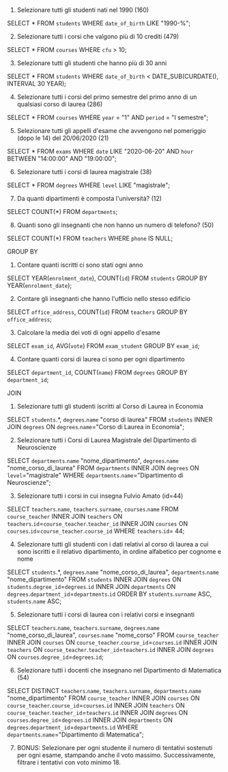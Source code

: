 1. Selezionare tutti gli studenti nati nel 1990 (160)

SELECT *
 FROM `students` 
 WHERE `date_of_birth` LIKE "1990-%"; 

2. Selezionare tutti i corsi che valgono più di 10 crediti (479)

SELECT * 
FROM `courses` 
WHERE `cfu` > 10;

3. Selezionare tutti gli studenti che hanno più di 30 anni

SELECT * FROM `students` WHERE `date_of_birth` < DATE_SUB(CURDATE(), INTERVAL 30 YEAR);

4. Selezionare tutti i corsi del primo semestre del primo anno di un qualsiasi corso di
laurea (286)

SELECT * FROM `courses` WHERE `year` = "1" AND `period` = "I semestre";

5. Selezionare tutti gli appelli d'esame che avvengono nel pomeriggio (dopo le 14) del
20/06/2020 (21)

SELECT * 
FROM `exams` 
WHERE `date` LIKE "2020-06-20" AND `hour` BETWEEN "14:00:00" AND "19:00:00";

6. Selezionare tutti i corsi di laurea magistrale (38)

SELECT * 
FROM `degrees` 
WHERE `level` LIKE "magistrale";

7. Da quanti dipartimenti è composta l'università? (12)

SELECT COUNT(*) 
FROM `departments`;

8. Quanti sono gli insegnanti che non hanno un numero di telefono? (50)

SELECT COUNT(*) 
FROM `teachers` 
WHERE `phone` IS NULL;

GROUP BY

1. Contare quanti iscritti ci sono stati ogni anno

SELECT YEAR(`enrolment_date`), COUNT(`id`) FROM `students` GROUP BY YEAR(`enrolment_date`);

2. Contare gli insegnanti che hanno l'ufficio nello stesso edificio

SELECT `office_address`, COUNT(`id`) FROM `teachers` GROUP BY `office_address`;

3. Calcolare la media dei voti di ogni appello d'esame

SELECT `exam_id`, AVG(`vote`) FROM `exam_student` GROUP BY `exam_id`;

4. Contare quanti corsi di laurea ci sono per ogni dipartimento

SELECT `department_id`, COUNT(`name`) FROM `degrees` GROUP BY `department_id`;

JOIN

1. Selezionare tutti gli studenti iscritti al Corso di Laurea in Economia

SELECT `students`.*, `degrees`.`name` "corso di laurea" FROM `students` INNER JOIN `degrees` ON `degrees`.`name`="Corso di Laurea in Economia";

2. Selezionare tutti i Corsi di Laurea Magistrale del Dipartimento di
Neuroscienze

SELECT `departments`.`name` "nome_dipartimento", `degrees`.`name` "nome_corso_di_laurea" FROM `departments` INNER JOIN `degrees` ON `level`="magistrale" WHERE `departments`.`name`="Dipartimento di Neuroscienze";

3. Selezionare tutti i corsi in cui insegna Fulvio Amato (id=44)

SELECT `teachers`.`name`, `teachers`.`surname`, `courses`.`name` FROM `course_teacher` INNER JOIN `teachers` ON `teachers`.`id`=`course_teacher`.`teacher_id` INNER JOIN `courses` ON `courses`.`id`=`course_teacher`.`course_id` WHERE `teachers`.`id`= 44;

4. Selezionare tutti gli studenti con i dati relativi al corso di laurea a cui
sono iscritti e il relativo dipartimento, in ordine alfabetico per cognome e
nome

SELECT `students`.*, `degrees`.`name` "nome_corso_di_laurea", `departments`.`name` "nome_dipartimento" FROM `students` INNER JOIN `degrees` ON `students`.`degree_id`=`degrees`.`id` INNER JOIN `departments` ON `degrees`.`department_id`=`departments`.`id` ORDER BY `students`.`surname` ASC, `students`.`name` ASC;

5. Selezionare tutti i corsi di laurea con i relativi corsi e insegnanti

SELECT `teachers`.`name`, `teachers`.`surname`, `degrees`.`name` "nome_corso_di_laurea", `courses`.`name` "nome_corso" FROM `course_teacher` INNER JOIN `courses` ON `course_teacher`.`course_id`=`courses`.`id` INNER JOIN `teachers` ON `course_teacher`.`teacher_id`=`teachers`.`id` INNER JOIN `degrees` ON `courses`.`degree_id`=`degrees`.`id`;

6. Selezionare tutti i docenti che insegnano nel Dipartimento di
Matematica (54)

SELECT DISTINCT `teachers`.`name`, `teachers`.`surname`, `departments`.`name` "nome_dipartimento" FROM `course_teacher` INNER JOIN `courses` ON `course_teacher`.`course_id`=`courses`.`id` INNER JOIN `teachers` ON `course_teacher`.`teacher_id`=`teachers`.`id` INNER JOIN `degrees` ON `courses`.`degree_id`=`degrees`.`id` INNER JOIN `departments` ON `degrees`.`department_id`=`departments`.`id` WHERE `departments`.`name`="Dipartimento di Matematica";

7. BONUS: Selezionare per ogni studente il numero di tentativi sostenuti
per ogni esame, stampando anche il voto massimo. Successivamente,
filtrare i tentativi con voto minimo 18.
